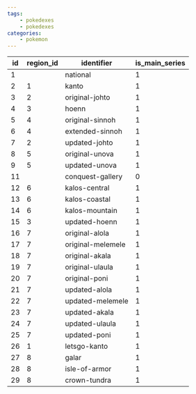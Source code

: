 ```yaml
---
tags:
    - pokedexes
    - pokedexes
categories:
    - pokemon
---
```


| id | region_id |    identifier     | is_main_series |
|----|-----------|-------------------|----------------|
| 1  |           | national          | 1              |
| 2  | 1         | kanto             | 1              |
| 3  | 2         | original-johto    | 1              |
| 4  | 3         | hoenn             | 1              |
| 5  | 4         | original-sinnoh   | 1              |
| 6  | 4         | extended-sinnoh   | 1              |
| 7  | 2         | updated-johto     | 1              |
| 8  | 5         | original-unova    | 1              |
| 9  | 5         | updated-unova     | 1              |
| 11 |           | conquest-gallery  | 0              |
| 12 | 6         | kalos-central     | 1              |
| 13 | 6         | kalos-coastal     | 1              |
| 14 | 6         | kalos-mountain    | 1              |
| 15 | 3         | updated-hoenn     | 1              |
| 16 | 7         | original-alola    | 1              |
| 17 | 7         | original-melemele | 1              |
| 18 | 7         | original-akala    | 1              |
| 19 | 7         | original-ulaula   | 1              |
| 20 | 7         | original-poni     | 1              |
| 21 | 7         | updated-alola     | 1              |
| 22 | 7         | updated-melemele  | 1              |
| 23 | 7         | updated-akala     | 1              |
| 24 | 7         | updated-ulaula    | 1              |
| 25 | 7         | updated-poni      | 1              |
| 26 | 1         | letsgo-kanto      | 1              |
| 27 | 8         | galar             | 1              |
| 28 | 8         | isle-of-armor     | 1              |
| 29 | 8         | crown-tundra      | 1              |
